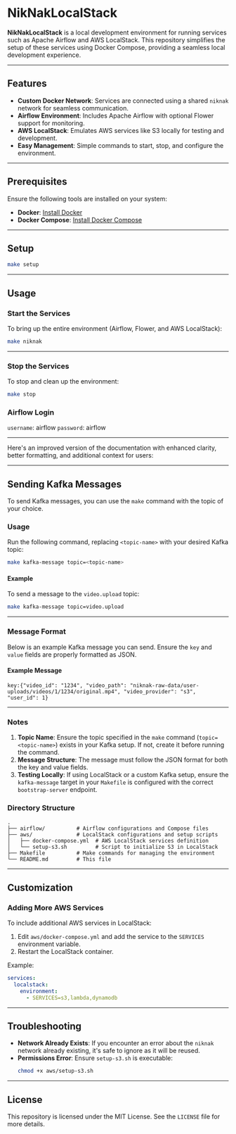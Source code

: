 # NikNakLocalStack

**NikNakLocalStack** is a local development environment for running services such as Apache Airflow and AWS LocalStack. This repository simplifies the setup of these services using Docker Compose, providing a seamless local development experience.

---

## Features

- **Custom Docker Network**: Services are connected using a shared `niknak` network for seamless communication.
- **Airflow Environment**: Includes Apache Airflow with optional Flower support for monitoring.
- **AWS LocalStack**: Emulates AWS services like S3 locally for testing and development.
- **Easy Management**: Simple commands to start, stop, and configure the environment.

---

## Prerequisites

Ensure the following tools are installed on your system:

- **Docker**: [Install Docker](https://docs.docker.com/get-docker/)
- **Docker Compose**: [Install Docker Compose](https://docs.docker.com/compose/install/)

---

## Setup

```bash
make setup
```

---

## Usage

### Start the Services

To bring up the entire environment (Airflow, Flower, and AWS LocalStack):

```bash
make niknak
```

---

### Stop the Services

To stop and clean up the environment:

```bash
make stop
```

### Airflow Login

`username`: airflow
`password`: airflow

---

Here's an improved version of the documentation with enhanced clarity, better formatting, and additional context for users:

---

## **Sending Kafka Messages**

To send Kafka messages, you can use the `make` command with the topic of your choice.

### **Usage**

Run the following command, replacing `<topic-name>` with your desired Kafka topic:

```bash
make kafka-message topic=<topic-name>
```

#### Example
To send a message to the `video.upload` topic:

```bash
make kafka-message topic=video.upload
```

---

### **Message Format**

Below is an example Kafka message you can send. Ensure the `key` and `value` fields are properly formatted as JSON.

#### Example Message
```
key:{"video_id": "1234", "video_path": "niknak-raw-data/user-uploads/videos/1/1234/original.mp4", "video_provider": "s3", "user_id": 1}
```
---

### **Notes**
1. **Topic Name**: Ensure the topic specified in the `make` command (`topic=<topic-name>`) exists in your Kafka setup. If not, create it before running the command.
2. **Message Structure**: The message must follow the JSON format for both the key and value fields.
3. **Testing Locally**: If using LocalStack or a custom Kafka setup, ensure the `kafka-message` target in your `Makefile` is configured with the correct `bootstrap-server` endpoint.

### Directory Structure

```plaintext
.
├── airflow/          # Airflow configurations and Compose files
├── aws/              # LocalStack configurations and setup scripts
│   ├── docker-compose.yml  # AWS LocalStack services definition
│   └── setup-s3.sh         # Script to initialize S3 in LocalStack
├── Makefile          # Make commands for managing the environment
└── README.md         # This file
```

---

## Customization

### Adding More AWS Services
To include additional AWS services in LocalStack:
1. Edit `aws/docker-compose.yml` and add the service to the `SERVICES` environment variable.
2. Restart the LocalStack container.

Example:
```yaml
services:
  localstack:
    environment:
      - SERVICES=s3,lambda,dynamodb
```

---

## Troubleshooting

- **Network Already Exists**: If you encounter an error about the `niknak` network already existing, it's safe to ignore as it will be reused.
- **Permissions Error**: Ensure `setup-s3.sh` is executable:
  ```bash
  chmod +x aws/setup-s3.sh
  ```

---

## License

This repository is licensed under the MIT License. See the `LICENSE` file for more details.